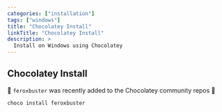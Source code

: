 ```yaml
---
categories: ["installation"]
tags: ["windows"]
title: "Chocolatey Install"
linkTitle: "Chocolatey Install"
description: >
  Install on Windows using Chocolatey
---
```


## Chocolatey Install

🥳 `feroxbuster` was recently added to the Chocolatey community repos 🥳 

```
choco install feroxbuster
```